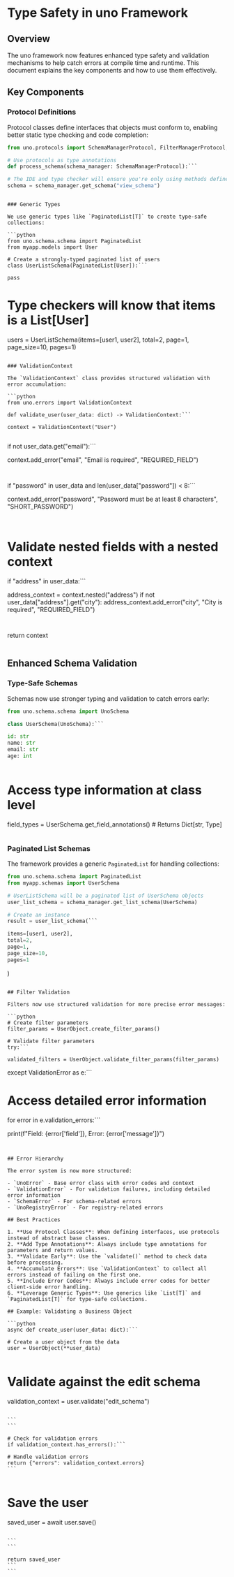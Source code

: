 # Type Safety in uno Framework

## Overview

The uno framework now features enhanced type safety and validation mechanisms to help catch errors at compile time and runtime. This document explains the key components and how to use them effectively.

## Key Components

### Protocol Definitions

Protocol classes define interfaces that objects must conform to, enabling better static type checking and code completion:

```python
from uno.protocols import SchemaManagerProtocol, FilterManagerProtocol, DBClientProtocol

# Use protocols as type annotations
def process_schema(schema_manager: SchemaManagerProtocol):```

# The IDE and type checker will ensure you're only using methods defined in the protocol
schema = schema_manager.get_schema("view_schema")
```
```

### Generic Types

We use generic types like `PaginatedList[T]` to create type-safe collections:

```python
from uno.schema.schema import PaginatedList
from myapp.models import User

# Create a strongly-typed paginated list of users
class UserListSchema(PaginatedList[User]):```

pass
```

# Type checkers will know that items is a List[User]
users = UserListSchema(items=[user1, user2], total=2, page=1, page_size=10, pages=1)
```

### ValidationContext

The `ValidationContext` class provides structured validation with error accumulation:

```python
from uno.errors import ValidationContext

def validate_user(user_data: dict) -> ValidationContext:```

context = ValidationContext("User")
``````

```
```

if not user_data.get("email"):```

context.add_error("email", "Email is required", "REQUIRED_FIELD")
```
``````

```
```

if "password" in user_data and len(user_data["password"]) < 8:```

context.add_error("password", "Password must be at least 8 characters", "SHORT_PASSWORD")
```
``````

```
```

# Validate nested fields with a nested context
if "address" in user_data:```

address_context = context.nested("address")
if not user_data["address"].get("city"):
    address_context.add_error("city", "City is required", "REQUIRED_FIELD")
```
``````

```
```

return context
```
```

## Enhanced Schema Validation

### Type-Safe Schemas

Schemas now use stronger typing and validation to catch errors early:

```python
from uno.schema.schema import UnoSchema

class UserSchema(UnoSchema):```

id: str
name: str
email: str
age: int
``````

```
```

# Access type information at class level
field_types = UserSchema.get_field_annotations()  # Returns Dict[str, Type]
```
```

### Paginated List Schemas

The framework provides a generic `PaginatedList` for handling collections:

```python
from uno.schema.schema import PaginatedList
from myapp.schemas import UserSchema

# UserListSchema will be a paginated list of UserSchema objects
user_list_schema = schema_manager.get_list_schema(UserSchema)

# Create an instance
result = user_list_schema(```

items=[user1, user2],
total=2,
page=1,
page_size=10,
pages=1
```
)
```

## Filter Validation

Filters now use structured validation for more precise error messages:

```python
# Create filter parameters
filter_params = UserObject.create_filter_params()

# Validate filter parameters
try:```

validated_filters = UserObject.validate_filter_params(filter_params)
```
except ValidationError as e:```

# Access detailed error information
for error in e.validation_errors:```

print(f"Field: {error['field']}, Error: {error['message']}")
```
```
```

## Error Hierarchy

The error system is now more structured:

- `UnoError` - Base error class with error codes and context
- `ValidationError` - For validation failures, including detailed error information
- `SchemaError` - For schema-related errors
- `UnoRegistryError` - For registry-related errors

## Best Practices

1. **Use Protocol Classes**: When defining interfaces, use protocols instead of abstract base classes.
2. **Add Type Annotations**: Always include type annotations for parameters and return values.
3. **Validate Early**: Use the `validate()` method to check data before processing.
4. **Accumulate Errors**: Use `ValidationContext` to collect all errors instead of failing on the first one.
5. **Include Error Codes**: Always include error codes for better client-side error handling.
6. **Leverage Generic Types**: Use generics like `List[T]` and `PaginatedList[T]` for type-safe collections.

## Example: Validating a Business Object

```python
async def create_user(user_data: dict):```

# Create a user object from the data
user = UserObject(**user_data)
``````

```
```

# Validate against the edit schema
validation_context = user.validate("edit_schema")
``````

```
```

# Check for validation errors
if validation_context.has_errors():```

# Handle validation errors
return {"errors": validation_context.errors}
```
``````

```
```

# Save the user
saved_user = await user.save()
``````

```
```

return saved_user
```
```